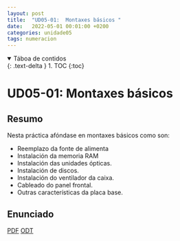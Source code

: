 ```yaml
---
layout: post
title:  "UD05-01:  Montaxes básicos "
date:   2022-05-01 00:01:00 +0200
categories: unidade05
tags: numeracion 
---
```


<details open markdown="block">
  <summary>
    Táboa de contidos
  </summary>
  {: .text-delta }
1. TOC
{:toc}
</details>

# UD05-01:  Montaxes básicos


## Resumo 
Nesta práctica afóndase en montaxes básicos como son:
*  Reemplazo da fonte de alimenta
*  Instalación da memoria RAM 
*  Instalación das unidades ópticas.  
*  Instalación de discos. 
*  Instalación do ventilador da caixa.
* Cableado do panel frontal.
* Outras características da placa base. 

## Enunciado 
[PDF]({{site.baseurl}}/unidade05/01-montaxes-basicos/t01-montaxe-basicos.pdf)
[ODT]({{site.baseurl}}unidade05/01-montaxes-basicos/t01-montaxe-basicos.odt)
